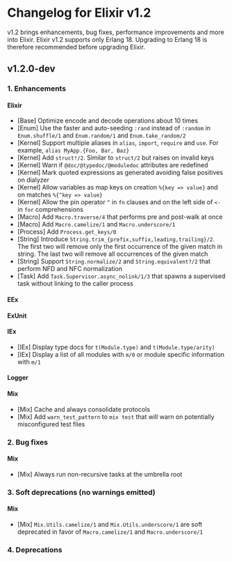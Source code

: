 # Changelog for Elixir v1.2

v1.2 brings enhancements, bug fixes, performance improvements and more
into Elixir. Elixir v1.2 supports only Erlang 18. Upgrading to Erlang 18
is therefore recommended before upgrading Elixir.

## v1.2.0-dev

### 1. Enhancements

#### Elixir

  * [Base] Optimize encode and decode operations about 10 times
  * [Enum] Use the faster and auto-seeding `:rand` instead of `:random` in `Enum.shuffle/1` and `Enum.random/1` and `Enum.take_random/2`
  * [Kernel] Support multiple aliases in `alias`, `import`, `require` and `use`. For example, `alias MyApp.{Foo, Bar, Baz}`
  * [Kernel] Add `struct!/2`. Similar to `struct/2` but raises on invalid keys
  * [Kernel] Warn if `@doc/@typedoc/@moduledoc` attributes are redefined
  * [Kernel] Mark quoted expressions as generated avoiding false positives on dialyzer
  * [Kernel] Allow variables as map keys on creation `%{key => value}` and on matches `%{^key => value}`
  * [Kernel] Allow the pin operator `^` in `fn` clauses and on the left side of `<-` in `for` comprehensions
  * [Macro] Add `Macro.traverse/4` that performs pre and post-walk at once
  * [Macro] Add `Macro.camelize/1` and `Macro.underscore/1`
  * [Process] Add `Process.get_keys/0`
  * [String] Introduce `String.trim_{prefix,suffix,leading,trailing}/2`. The first two will remove only the first occurrence of the given match in string. The last two will remove all occurrences of the given match
  * [String] Support `String.normalize/2` and `String.equivalent?/2` that perform NFD and NFC normalization
  * [Task] Add `Task.Supervisor.async_nolink/1/3` that spawns a supervised task without linking to the caller process

#### EEx

#### ExUnit

#### IEx

  * [IEx] Display type docs for `t(Module.type)` and `t(Module.type/arity)`
  * [IEx] Display a list of all modules with `m/0` or module specific information with `m/1`

#### Logger

#### Mix

  * [Mix] Cache and always consolidate protocols
  * [Mix] Add `warn_test_pattern` to `mix test` that will warn on potentially misconfigured test files

### 2. Bug fixes

#### Mix

  * [Mix] Always run non-recursive tasks at the umbrella root

### 3. Soft deprecations (no warnings emitted)

#### Mix

  * [Mix] `Mix.Utils.camelize/1` and `Mix.Utils.underscore/1` are soft deprecated in favor of `Macro.camelize/1` and `Macro.underscore/1`

### 4. Deprecations
